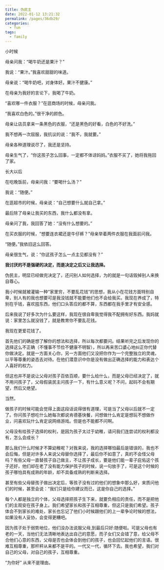 ```yaml
---
title: 伪民主
date: 2022-01-12 13:21:32
permalink: /pages/36db29/
categories:
  - fun
tags:
  - family
---
```

小时候

母亲问我：“喝牛奶还是果汁？”

我说：“果汁。”我喜欢甜甜的味道。

母亲说：“喝牛奶吧，对身体好。果汁不健康。”

在母亲为我好的言论下，我喝了牛奶。

“喜欢哪一件衣服？”在逛商场的时候，母亲问我。

“我喜欢白色的。”很干净的颜色。

母亲让店员拿来一条黑色的衣服，“还是黑色的好看，白色的不好洗。”

我不想再一次屈服，我抗议的说：“我不，我就要。”

母亲各种道理说尽了，我还是坚持。

母亲生气了，“你这孩子怎么回事，一定都不体谅妈妈。”衣服不买了，她将我拖回了家。

长大以后

在吃晚饭前，母亲问我：“要喝什么汤？”

我说：“随便。”

在逛超市的时候，母亲说：“自己想要什么就自己拿。”

最后除了母亲让我买的东西，我什么都没有拿。

母亲问了我，我回答了她：“没有什么想要的。”

在买衣服的时候，“想要连衣裙还是牛仔裤？”母亲举着两件衣服在我面前问我。

“随便。”我依旧这么回答。

母亲很生气，说：“你这孩子怎么一点主见都没有？”

**我讨厌的不是强硬的决定，而是决定之后又让我选择。**

伪民主，明显已经做完决定了，还问别人如何选择，为的就是一句话毁掉别人来换自尊心。

我小时候就被灌输一种“家里穷，不要乱花钱”的思想，我从小在花钱方面特别自卑，别人有的我也想要可是我没钱就不能要他们也不会给我买。我现在养成了，特别在乎钱，喜欢囤东西，他们口头答应的都不算，东西都在我手里才有安全感。

后来我说了好多次为什么要这样，我现在很自卑我觉得我不配拥有好东西。我妈就说：家里怎么就没钱了，就是教育你不要乱花钱。

我现在更爱花钱了。

首先他们的确是想了解你的想法和选择，所以每次都要问。结果听完之后发现你的选择这么不正确（不懂事不节俭不健康不明智），所以再来苦口婆心地纠正你代替你做决定。就是一方面关心你，另一方面他们又没把你作为一个完整独立的灵魂，以平等尊重的姿态去对待。在他们潜意识中你是没有做出正确选择的能力和表达个人喜好的权力。

但这也并不是说让父母对孩子百依百顺，要什么给什么，而是父母已经决定了，就不用问孩子了，父母假装民主问孩子一下，有什么意义呢？不问，起码不会有期望，然后又绝望。

当然，

做孩子的时候可能会觉得上面这段话说得很有道理，可是当了父母以后就不一定了。你问孩子想吃什么她每次都说肯德基快餐，问想做什么肯定是想玩不想做作业，问喜欢玩什么肯定说网络游戏。但是也不能都不问啊。

父母没有给孩子选择的权利，是因为孩子太过于幼稚，请问我们连尝试的权利都没有，怎么会成长？

那么我们什么时候才不算幼稚呢？对我来说，我的选择哪怕最后是错误的，我也不会后悔，但是对许多人来说父母替你选择了，最后你不如意了，真的不会怪父母吗？有些父母一直替孩子自己做主，不让孩子成长，要是他们能一辈子庇佑这个孩子还好，他们却在老了没有能力保护孩子的时候，说一句放手了，可是这个时候的孩子哪怕具有成熟的年龄，却不具备成熟的判断来选择。

甚至有些父母替孩子做出决定后，等孩子没有过的他们的想象中那么好，来质问他们的时候，甚至会说：“我们只是给你建议而已，这是你自己的选择。”

每个人都是独立的个体，父母选择把孩子生下来，就要负相应的责任，而不是把他们的主观安在孩子身上。我们希望家长和孩子互相尊重，但这只是我们希望。孩子体会不到家长的难处，家长也忘记了他们小时候跟他们的上一辈争论时候的想法，如果没有人妥协，会变得更糟吧。

因为孩子处于弱势地位，他们没办法说服父母,到最后只好:随便啦。可是父母也有老的一天，当他们无法清晰地表达出自己的意愿，而子女们又会错了意，给父母不合他们心意的东西，父母是否也会体会到他们的孩子，也会回忆起他们的言语。很难互相尊重，那杆秤从来都不是平的。一代又一代，循环下去。我也希望，我们对自己的父母，对自己的孩子，互相尊重。

“为你好” 从来不是理由。
